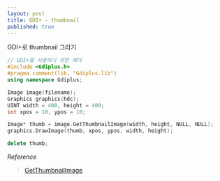 ```yaml
---
layout: post
title: GDI+ - thumbnail
published: true
---
```


GDI+로 thumbnail 그리기

```cpp
// GDI+를 사용하기 위한 헤더
#include <Gdiplus.h>
#pragma comment(lib, "Gdiplus.lib")
using namespace Gdiplus;

Image image(filename);
Graphics graphics(hdc);
UINT width = 400, height = 400;
int xpos = 10, ypos = 10;

Image* thumb = image.GetThumbnailImage(width, height, NULL, NULL);
graphics.DrawImage(thumb, xpos, ypos, width, height);

delete thumb;
```

_Reference_  
> [GetThumbnailImage](https://msdn.microsoft.com/ko-kr/library/windows/desktop/ms535394(v=vs.85).aspx)
